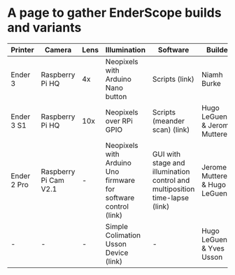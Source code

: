 # A page to gather EnderScope builds and variants
| Printer | Camera | Lens | Illumination | Software | Builder | Application | Comments |
| ----------- | ----------- | ----------- | ----------- | ----------- | ----------- | ----------- | ----------- |
| Ender 3  | Raspberry Pi HQ | 4x | Neopixels with Arduino Nano button | Scripts (link)| Niamh Burke| Detecting microplastics |Original EnderScope |
| Ender 3 S1 | Raspberry Pi HQ | 10x | Neopixels over RPi GPIO | Scripts (meander scan) (link)| Hugo LeGuenno & Jerome Mutterer| Cyanobacteria |Built for MiFoBio2023 |
| Ender 2 Pro | Raspberry Pi Cam V2.1 | - | Neopixels with Arduino Uno firmware for software control (link)| GUI with stage and illumination control and multiposition time-lapse (link)| Jerome Mutterer & Hugo LeGuenno | Seed growth in multiwell plates |Built for MiFoBio2023 |
|- |- |- | Simple Colimation Usson Device (link) |-|Hugo LeGuenno & Yves Usson|Fluorescence| Single high-power RGB LED with easy colimation| 
